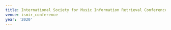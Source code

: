 ```yaml
---
title: International Society for Music Information Retrieval Conference (2020)
venue: ismir_conference
year: '2020'
---
```

